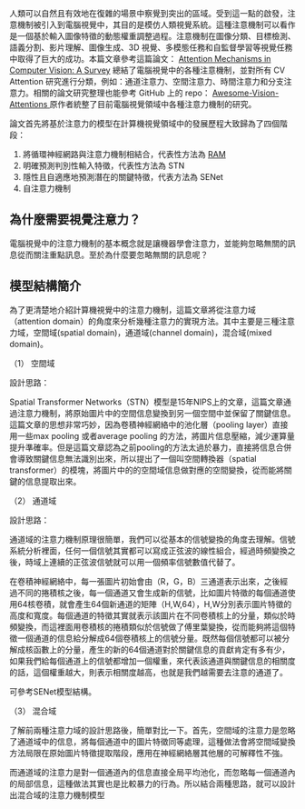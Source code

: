 
人類可以自然且有效地在復雜的場景中察覺到突出的區域。受到這一點的啟發，注意機制被引入到電腦視覺中，其目的是模仿人類視覺系統。這種注意機制可以看作是一個基於輸入圖像特徵的動態權重調整過程。注意機制在圖像分類、目標檢測、語義分割、影片理解、圖像生成、3D 視覺、多模態任務和自監督學習等視覺任務中取得了巨大的成功。本篇文章參考這篇論文： [Attention Mechanisms in Computer Vision: A Survey](https://arxiv.org/abs/2111.07624.pdf) 總結了電腦視覺中的各種注意機制，並對所有 CV Attention 研究進行分類，例如：通道注意力、空間注意力、時間注意力和分支注意力。相關的論文研究整理也能參考 GitHub 上的 repo： [Awesome-Vision-Attentions
](https://github.com/MenghaoGuo/Awesome-Vision-Attentions) 原作者統整了目前電腦視覺領域中各種注意力機制的研究。

論文首先將基於注意力的模型在計算機視覺領域中的發展歷程大致歸為了四個階段：

1. 將循環神經網路與注意力機制相結合，代表性方法為 [RAM](https://www.cnblogs.com/wangxiaocvpr/p/5537454.html)
2. 明確預測判別性輸入特徵，代表性方法為 STN
3. 隱性且自適應地預測潛在的關鍵特徵，代表方法為 SENet
4. 自注意力機制



## 為什麼需要視覺注意力？
電腦視覺中的注意力機制的基本概念就是讓機器學會注意力，並能夠忽略無關的訊息從而關注重點訊息。至於為什麼要忽略無關的訊息呢？

## 模型結構簡介
為了更清楚地介紹計算機視覺中的注意力機制，這篇文章將從注意力域（attention domain）的角度來分析幾種注意力的實現方法。其中主要是三種注意力域，空間域(spatial domain)，通道域(channel domain)，混合域(mixed domain)。

（1） 空間域

設計思路：

Spatial Transformer Networks（STN）模型是15年NIPS上的文章，這篇文章通過注意力機制，將原始圖片中的空間信息變換到另一個空間中並保留了關鍵信息。這篇文章的思想非常巧妙，因為卷積神經網絡中的池化層（pooling layer）直接用一些max pooling 或者average pooling 的方法，將圖片信息壓縮，減少運算量提升準確率。但是這篇文章認為之前pooling的方法太過於暴力，直接將信息合併會導致關鍵信息無法識別出來，所以提出了一個叫空間轉換器（spatial transformer）的模塊，將圖片中的的空間域信息做對應的空間變換，從而能將關鍵的信息提取出來。

（2） 通道域

設計思路：

通道域的注意力機制原理很簡單，我們可以從基本的信號變換的角度去理解。信號系統分析裡面，任何一個信號其實都可以寫成正弦波的線性組合，經過時頻變換之後，時域上連續的正弦波信號就可以用一個頻率信號數值代替了。

在卷積神經網絡中，每一張圖片初始會由（R，G，B）三通道表示出來，之後經過不同的捲積核之後，每一個通道又會生成新的信號，比如圖片特徵的每個通道使用64核卷積，就會產生64個新通道的矩陣（H,W,64），H,W分別表示圖片特徵的高度和寬度。每個通道的特徵其實就表示該圖片在不同卷積核上的分量，類似於時頻變換，而這裡面用卷積核的捲積類似於信號做了傅里葉變換，從而能夠將這個特徵一個通道的信息給分解成64個卷積核上的信號分量。既然每個信號都可以被分解成核函數上的分量，產生的新的64個通道對於關鍵信息的貢獻肯定有多有少，如果我們給每個通道上的信號都增加一個權重，來代表該通道與關鍵信息的相關度的話，這個權重越大，則表示相關度越高，也就是我們越需要去注意的通道了。

可參考SENet模型結構。

（3） 混合域

了解前兩種注意力域的設計思路後，簡單對比一下。首先，空間域的注意力是忽略了通道域中的信息，將每個通道中的圖片特徵同等處理，這種做法會將空間域變換方法局限在原始圖片特徵提取階段，應用在神經網絡層其他層的可解釋性不強。

而通道域的注意力是對一個通道內的信息直接全局平均池化，而忽略每一個通道內的局部信息，這種做法其實也是比較暴力的行為。所以結合兩種思路，就可以設計出混合域的注意力機制模型

